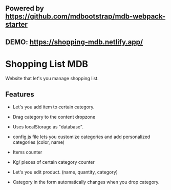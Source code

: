 ## Powered by https://github.com/mdbootstrap/mdb-webpack-starter

## DEMO: https://shopping-mdb.netlify.app/

# Shopping List MDB

Website that let's you manage shopping list.

## Features

- Let's you add item to certain category.

- Drag category to the content dropzone

- Uses localStorage as "database".

- config.js file lets you customize categories and add personalized categories (color, name)

- Items counter

- Kg/ pieces of certain category counter

- Let's you edit product. (name, quantity, category)

- Category in the form automatically changes when you drop category.
